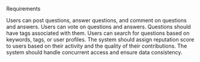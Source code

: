 Requirements

Users can post questions, answer questions, and comment on questions and answers.
Users can vote on questions and answers.
Questions should have tags associated with them.
Users can search for questions based on keywords, tags, or user profiles.
The system should assign reputation score to users based on their activity and the quality of their contributions.
The system should handle concurrent access and ensure data consistency.